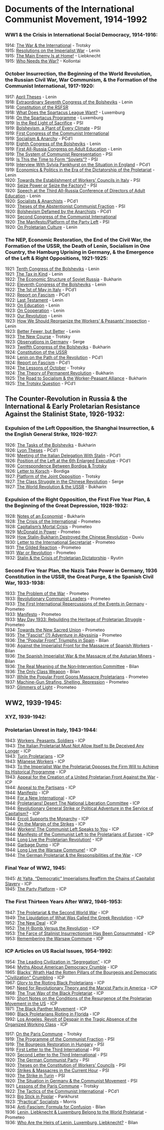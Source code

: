 # Documents of the International Communist Movement, 1914-1992
### WW1 & the Crisis in International Social Democracy, 1914-1916:
1914: [The War & the International](https://www.marxists.org/archive/trotsky/1914/war/index.htm) - Trotsky  
1915: [Resolutions on the Imperialist War](https://www.international-communist-party.org/BasicTexts/English/15LeniGE.htm) - Lenin  
1915: [The Main Enemy Is at Home!](https://www.marxists.org/archive/liebknecht-k/works/1915/05/main-enemy-home.htm) - Liebknecht  
1915: [Who Needs the War?](https://www.marxists.org/archive/kollonta/1915/whoneeds.htm) - Kollontai  
### October Insurrection, the Beginning of the World Revolution, the Russian Civil War, War Communism, & the Formation of the Communist International, 1917-1920:
1917: [April Theses](https://www.marxists.org/archive/lenin/works/1917/apr/04.htm) - Lenin  
1918: [Extraordinary Seventh Congress of the Bolsheviks](https://www.marxists.org/archive/lenin/works/1918/7thcong/index.htm) - Lenin  
1918: [Constitution of the RSFSR](https://www.marxists.org/history/ussr/government/constitution/1918/)  
1918: [What Does the Spartacus League Want?](https://www.marxists.org/archive/luxemburg/1918/12/14.htm) - Luxemburg  
1918: [On the Spartacus Programme](https://www.marxists.org/archive/luxemburg/1918/12/30.htm) - Luxemburg  
1919: [In the Red Light of Sacrifice](https://www.marxists.org/archive/bordiga/works/1919/01/redlight-ll.html) - PSI  
1919: [Bolshevism, a Plant of Every Climate](https://libriincogniti.wordpress.com/2020/07/29/il-soviet-bolshevism-a-plant-of-every-climate/) - PSI  
1919: [First Congress of the Communist International](https://www.marxists.org/history/international/comintern/1st-congress/index.htm)  
1919: [Socialism & Anarchy](https://www.international-communist-party.org/CommLeft/CL05.htm#Socialism_and_Anarchy) - PCd’I  
1919: [Eighth Congress of the Bolsheviks](https://www.marxists.org/archive/lenin/works/1919/rcp8th/index.htm) - Lenin  
1919: [First All-Russia Congress on Adult Education](https://www.marxists.org/archive/lenin/works/1919/may/06.htm) - Lenin  
1919: [The System of Communist Representation](https://www.marxists.org/archive/bordiga/works/1919/representation.htm) - PSI  
1919: [Is This the Time to Form “Soviets”?](https://www.marxists.org/archive/bordiga/works/1919/soviets.htm) - PSI  
1919: [Interview With Sylvia Pankhurst on the Situation in England](https://www.international-communist-party.org/CommLeft/CL06.htm#Communistthought) - PCd’I  
1919: [Economics & Politics in the Era of the Dictatorship of the Proletariat](https://www.marxists.org/archive/lenin/works/1919/oct/30.htm) - Lenin  
1920: [Towards the Establishment of Workers’ Councils in Italy](https://www.marxists.org/archive/bordiga/works/1920/workers-councils.htm) - PSI  
1920: [Seize Power or Seize the Factory?](https://www.marxists.org/archive/bordiga/works/1920/seize-power.htm) - PSI  
1920: [Speech at the Third All-Russia Conference of Directors of Adult Education](https://www.marxists.org/archive/lenin/works/1920/feb/25.htm) - Lenin  
1920: [Socialists & Anarchists](https://www.international-communist-party.org/CommLeft/CL05.htm#Socialists_and_Anarchists) - PCd’I  
1920: [Theses of the Abstentionist Communist Fraction](https://www.international-communist-party.org/BasicTexts/English/20ThFrac.htm) - PSI  
1920: [Bolshevism Defamed by the Anarchists](https://www.international-communist-party.org/CommLeft/CL05.htm#Bolshevism) - PCd’I  
1920: [Second Congress of the Communist International](https://www.marxists.org/history/international/comintern/2nd-congress/index.htm)  
1920: [The Manifesto/Platform of the Party Left](https://www.international-communist-party.org/BasicTexts/English/20MaLeft.htm) - PSI  
1920: [On Proletarian Culture](https://www.marxists.org/archive/lenin/works/1920/oct/08.htm) - Lenin  
### The NEP, Economic Restoration, the End of the Civil War, the Formation of the USSR, the Death of Lenin, Socialism in One Country, the Hamburg Uprising in Germany, & the Emergence of the Left & Right Oppositions, 1921-1925:
1921: [Tenth Congress of the Bolsheviks](https://www.marxists.org/archive/lenin/works/1921/10thcong/index.htm) - Lenin  
1921: [The Tax in Kind](https://www.marxists.org/archive/lenin/works/1921/apr/21.htm) - Lenin  
1922: [The Economic Structure of Soviet Russia](https://www.marxists.org/archive/bukharin/works/1922/03/econstruct.html) - Bukharin  
1922: [Eleventh Congress of the Bolsheviks](https://www.marxists.org/archive/lenin/works/1922/mar/27.htm) - Lenin  
1922: [The 1st of May in Italy](https://www.marxists.org/archive/bordiga/works/1922/05/1stmay.html) - PCd’I  
1922: [Report on Fascism](https://www.international-communist-party.org/BasicTexts/English/22Fascis.htm) - PCd’I  
1922: [Last Testament](https://www.marxists.org/archive/lenin/works/1922/dec/testamnt/index.htm) - Lenin  
1923: [On Education](https://www.marxists.org/archive/lenin/works/1923/jan/02.htm) - Lenin  
1923: [On Cooperation](https://www.marxists.org/archive/lenin/works/1923/jan/06.htm) - Lenin  
1923: [Our Revolution](https://www.marxists.org/archive/lenin/works/1923/jan/16.htm) - Lenin  
1923: [How We Should Reorganize the Workers’ & Peasants’ Inspection](https://www.marxists.org/archive/lenin/works/1923/jan/23.htm) - Lenin  
1923: [Better Fewer, but Better](https://www.marxists.org/archive/lenin/works/1923/mar/02.htm) - Lenin  
1923: [The New Course](https://www.marxists.org/archive/trotsky/1923/newcourse/index.htm) - Trotsky  
1923: [Observations in Germany](https://www.marxists.org/archive/serge/1923/xx/observations.html) - Serge  
1923: [Twelfth Congress of the Bolsheviks](https://www.marxists.org/archive/bukharin/works/1923/ci/12_congress.htm) - Bukharin  
1924: [Constitution of the USSR](https://soviethistory.msu.edu/1924-2/union-treaty/union-treaty-texts/first-union-constitution/)  
1924: [Lenin on the Path of the Revolution](https://quinterna.org/archivio/1924_1926/lenincamminoriv1.htm) - PCd’I  
1924: [Report on Fascism](https://www.international-communist-party.org/BasicTexts/English/24Fascis.htm) - PCd’I  
1924: [The Lessons of October](https://www.marxists.org/archive/trotsky/1924/lessons/index.htm) - Trotsky  
1924: [The Theory of Permanent Revolution](https://www.marxists.org/archive/bukharin/works/1924/permanent-revolution/index.htm) - Bukharin  
1925: [The Road to Socialism & the Worker-Peasant Alliance](https://cdn.discordapp.com/attachments/984866180714094592/1047723265038229534/Bukharin_-_The_Road_to_Socialism_and_the_Worker-Peasant_Alliance_1925.pdf) - Bukharin  
1925: [The Trotsky Question](https://www.marxists.org/archive/bordiga/works/1925/trotsky.htm) - PCd’I  
## The Counter-Revolution in Russia & the International & Early Proletarian Resistance Against the Stalinist State, 1926-1932:
### Expulsion of the Left Opposition, the Shanghai Insurrection, & the English General Strike, 1926-1927:
1926: [The Tasks of the Bolsheviks](https://www.marxists.org/archive/bukharin/works/1926/01/x01.htm) - Bukharin  
1926: [Lyon Theses](https://www.international-communist-party.org/BasicTexts/English/LyonThes.htm) - PCd’I  
1926: [Meeting of the Italian Delegation With Stalin](https://libriincogniti.wordpress.com/2020/04/04/6th-ecci-meeting-of-the-italian-delegation-with-stalin-22-february-1926/) - PCd’I  
1926: [Position of the Left at the 6th Enlarged Executive](https://www.international-communist-party.org/BasicTexts/English/26EnlCCI.htm) - PCd’I  
1926: [Correspondence Between Bordiga & Trotsky](https://libcom.org/article/correspondence-between-bordiga-and-trotsky)  
1926: [Letter to Korsch](https://www.international-communist-party.org/CommLeft/CL09.htm#LEFT_ARCHIVES) - Bordiga  
1927: [Platform of the Joint Opposition](https://www.marxists.org/archive/trotsky/1927/opposition/index.htm) - Trotsky  
1927: [The Class Struggle in the Chinese Revolution](https://www.marxists.org/archive/serge/1927/china/index.html) - Serge  
1927: [The World Revolution & the USSR](https://www.marxists.org/archive/bukharin/works/1927/worldrev.htm) - Bukharin  
### Expulsion of the Right Opposition, the First Five Year Plan, & the Beginning of the Great Depression, 1928-1932:
1928: [Notes of an Economist](https://cdn.discordapp.com/attachments/984866180714094592/1047728831777230858/notes_of_an_economist_bukharin.pdf) - Bukharin  
1928: [The Crisis of the International](https://www.international-communist-party.org/English/Texts/28CrisisCI.htm) - Prometeo  
1928: [Capitalism’s Mortal Crisis](https://www.international-communist-party.org/CommLeft/CL10_11.htm#MORTALCRISIS) - Prometeo  
1929: [McDonald in Power](https://www.international-communist-party.org/CommLeft/CL10_11.htm#McDONALD) - Prometeo  
1929: [How Stalin-Bukharin Destroyed the Chinese Revolution](https://revolutionsnewsstand.com/2022/12/06/how-stalin-bucharin-destroyed-the-chinese-revolution-an-appeal-to-all-the-comrades-of-the-chinese-communist-party-by-chen-duxiu-1929/) - Duxiu  
1930: [Letter to the International Secretariat](https://www.international-communist-party.org/CommLeft/CL08.htm#Letter) - Prometeo  
1931: [The Gilded Reaction](https://www.international-communist-party.org/English/REPORTS/WARS/HooverPlan_1931.htm) - Prometeo  
1931: [War or Revolution](https://www.international-communist-party.org/English/REPORTS/WARS/HooverPlan_1931.htm#WarOrRevolution) - Prometeo  
1932: [Stalin & the Crisis of Proletarian Dictatorship](https://drive.google.com/file/d/19zMlGNdwFJ0JK-RtkVudlmaIscwwi479/view) - Ryutin  
### Second Five Year Plan, the Nazis Take Power in Germany, 1936 Constitution in the USSR, the Great Purge, & the Spanish Civil War, 1933-1938:
1933: [The Problem of the War](https://www.international-communist-party.org/English/REPORTS/WARS/ProblemOfWar_1933.htm) - Prometeo  
1933: [Revolutionary Communist Leaders](https://www.international-communist-party.org/CommLeft/CL46.htm#LeLiLu_1) - Prometeo  
1933: [The First International Repercussions of the Events in Germany](https://www.international-communist-party.org/English/REPORTS/WARS/EventsInGermany_1933.htm) - Prometeo  
1933: [Manifesto](https://www.international-communist-party.org/English/REPORTS/WARS/EventsInGermany_1933.htm#Manifesto1933) - Prometeo  
1933: [May Day 1933: Rebuilding the Heritage of Proletarian Struggle](https://www.international-communist-party.org/English/REPORTS/WARS/MayDay1933.htm) - Prometeo  
1934: [Towards the New Sacred Union](https://www.international-communist-party.org/English/REPORTS/WARS/ProblemOfWar_1933.htm#Towards) - Prometeo  
1935: [The “Fascist” (?) Adventure in Abyssinia](https://www.international-communist-party.org/English/REPORTS/WARS/FascistAbyssinia_1935.htm) - Prometeo  
1936: [The “Popular Front” Triumphs in Spain](https://www.international-communist-party.org/English/Texts/SpainBil.htm#THE_POPULAR_FRONT) - Bilan  
1936: [Against the Imperialist Front for the Massacre of Spanish Workers](https://www.international-communist-party.org/English/Texts/SpainBil.htm#AGAINST) - Bilan  
1936: [The Spanish Imperialist War & the Massacre of the Asturian Miners](https://www.international-communist-party.org/English/Texts/SpainBil.htm#THE_SPANISH) - Bilan  
1936: [The Real Meaning of the Non‑Intervention Committee](https://www.international-communist-party.org/English/REPORTS/WARS/NonIntervention_1936.htm#RealMeaning) - Bilan  
1936: [The Only Class Weapon](https://www.international-communist-party.org/English/REPORTS/WARS/NonIntervention_1936.htm#OnlyClass) - Bilan  
1937: [While the Popular Front Goons Massacre Proletarians](https://www.international-communist-party.org/English/REPORTS/WARS/Barcelona_1936.htm) - Prometeo  
1937: [Machine-Gun Strafing, Shelling, Repression](https://www.international-communist-party.org/English/REPORTS/WARS/Barcelona_1936.htm#Machineguns) - Prometeo  
1937: [Glimmers of Light](https://www.international-communist-party.org/English/REPORTS/WARS/GlimmersLight_1937.htm) - Prometeo  
## WW2, 1939-1945:
### XYZ, 1939-1942:
### Proletarian Unrest in Italy, 1943-1944:
1943: [Workers, Peasants, Soldiers](https://www.international-communist-party.org/Comunism/Comuni81.htm#43OperaiContadiniSoldati) - ICP  
1943: [The Italian Proletariat Must Not Allow Itself to Be Deceived Any Longer](https://www.international-communist-party.org/English/REPORTS/WARS/Italian_proletariat_1943.htm) - ICP  
1943: [Turin Proletarians](https://www.international-communist-party.org/Comunism/Comuni81.htm#43ProletariTorinesi) - ICP  
1943: [Milanese Workers](https://www.international-communist-party.org/Comunism/Comuni81.htm#43OperaiMilanesi) - ICP  
1943: [To the Imperialist War the Proletariat Opposes the Firm Will to Achieve Its Historical Programme](https://www.international-communist-party.org/English/REPORTS/WARS/ToTheImperialistWar_1943.htm) - ICP  
1943: [Appeal for the Creation of a United Proletarian Front Against the War](https://www.international-communist-party.org/English/REPORTS/WARS/AppealUnitedFront_1943.htm) - ICP  
1944: [Appeal to the Partisans](https://www.international-communist-party.org/English/REPORTS/WARS/Appeal_Partisans.htm) - ICP  
1944: [Manifesto](https://www.international-communist-party.org/English/REPORTS/WARS/Manifesto_2WW.htm) - ICP  
1944: [For a New International](https://www.international-communist-party.org/Comunism/Comu40Ap.htm#PER_UNA_NUOVA_INTERNAZIONALE) - ICP  
1944: [Proletarians! Desert The National Liberation Committee](https://www.international-communist-party.org/English/REPORTS/WARS/Desert_NLC_1944.htm) - ICP  
1944: [Revolutionary General Strike or Political Adventure in the Service of Capitalism?](https://www.international-communist-party.org/English/REPORTS/WARS/RevolutionaryGeneralStrike_1944.htm) - ICP  
1944: [Ercoli Supports the Monarchy](https://www.international-communist-party.org/Comunism/Comu40Ap.htm#ERCOLI_APPOGGIA_LA_MONARCHIA) - ICP  
1944: [On the Margin of the Strikes](https://www.international-communist-party.org/Comunism/Comu40Ap.htm#IN_MARGINE_AGLI_SCIOPERI) - ICP  
1944: [Workers! The Communist Left Speaks to You](https://www.international-communist-party.org/English/REPORTS/WARS/Workers_1944.htm) - ICP  
1944: [Manifesto of the Communist Left to the Proletarians of Europe](https://www.international-communist-party.org/English/Texts/Manif44E.htm) - ICP  
1944: [Long Live the Proletarian Revolution!](https://www.international-communist-party.org/English/REPORTS/WARS/Long_Live_1944.htm) - ICP  
1944: [Garbage Dump](https://www.international-communist-party.org/Comunism/Comu40Ap.htm#IMMONDEZZAIO) - ICP  
1944: [Long Live the Warsaw Commune!](https://www.international-communist-party.org/English/REPORTS/WARS/LongLiveWarsawCommune_1944.htm) - ICP  
1944: [The German Proletariat & the Responsibilities of the War](https://www.international-communist-party.org/English/REPORTS/WARS/Network_Imperialism_1944.htm) - ICP  
### Final Year of WW2, 1945:
1945: [At Yalta, “Democratic” Imperialisms Reaffirm the Chains of Capitalist Slavery](https://www.international-communist-party.org/English/REPORTS/WARS/At_Yalta_1945.htm) - ICP  
1945: [The Party Platform](https://www.international-communist-party.org/BasicTexts/English/45Platfo.htm) - ICP  
### The First Thirteen Years After WW2, 1946-1953:
1947: [The Proletariat & the Second World War](https://www.international-communist-party.org/English/REPORTS/WARS/Prolet_2WW_1947.htm) - ICP  
1949: [The Liquidation of What Was Called the Greek Revolution](https://www.international-communist-party.org/English/REPORTS/WARS/Liquidation_Greek_1949.htm) - ICP  
1952: [The New Deal](https://www.international-communist-party.org/English/REPORTS/CrisisTh/1952_NewDeal.htm) - ICP  
1952: [The H-Bomb Versus the Revolution](https://www.international-communist-party.org/English/REPORTS/WARS/HBomb_1952.htm) - ICP  
1953: [The Farce of Stalinist Insurrectionism Has Been Consummated](https://www.international-communist-party.org/English/REPORTS/WARS/Farce_1953.htm) - ICP  
1953: [Remembering the Warsaw Commune](https://www.international-communist-party.org/English/REPORTS/WARS/Warsaw_commune_1953.htm) - ICP  
### ICP Articles on US Racial Issues, 1954-1992:
1954: [The Leading Civilization in “Segregation”](https://www.international-communist-party.org/English/REPORTS/US_Racial_Issues.htm#1) - ICP  
1964: [Myths About American Democracy Crumble](https://www.international-communist-party.org/English/REPORTS/US_Racial_Issues.htm#2) - ICP  
1965: [Blacks’ Wrath Had the Rotten Pillars of the Bourgeois and Democratic "Civilization" Crumbling](https://www.international-communist-party.org/English/REPORTS/US_Racial_Issues.htm#3) - ICP  
1967: [Glory to the Rioting Black Proletarians](https://www.international-communist-party.org/English/REPORTS/US_Racial_Issues.htm#4) - ICP  
1967: [Need for Revolutionary Theory and the Marxist Party in America](https://www.international-communist-party.org/English/REPORTS/US_Racial_Issues.htm#4.1) - ICP  
1968: [The True Way of the Black Proletariat](https://www.international-communist-party.org/English/REPORTS/US_Racial_Issues.htm#5) - ICP  
1970: [Short Notes on the Conditions of the Resurgence of the Proletarian Movement in the US](https://www.international-communist-party.org/English/REPORTS/US_Racial_Issues.htm#6) - ICP  
1971: [The Black Panther Movement](https://www.international-communist-party.org/English/REPORTS/US_Racial_Issues.htm#7) - ICP  
1980: [Black Proletarians Rioting in Florida](https://www.international-communist-party.org/English/REPORTS/US_Racial_Issues.htm#8) - ICP  
1992: [Los Angeles, Revolt of Despair in the Tragic Absence of the Organized Working Class](https://www.international-communist-party.org/English/REPORTS/US_Racial_Issues.htm#9) - ICP

1917: [On the Paris Commune](https://www.marxists.org/archive/trotsky/1917/03/commune.htm) - Trotsky  
1919: [The Programme of the Communist Fraction](https://libriincogniti.wordpress.com/2020/08/03/il-soviet-the-programme-of-the-communist-fraction/) - PSI  
1919: [The Bourgeois Restoration in Hungary](https://libriincogniti.wordpress.com/2020/08/03/il-soviet-the-bourgeois-restoration-in-hungary/) - PSI  
1919: [First Letter to the Third International](https://www.international-communist-party.org/English/Document/2Lett3CI.htm#I) - PSI  
1920: [Second Letter to the Third International](https://www.international-communist-party.org/English/Document/2Lett3CI.htm#II) - PSI  
1920: [The German Communist Party](https://libriincogniti.wordpress.com/2020/08/21/il-soviet-the-german-communist-party/) - PSI  
1920: [Theses on the Constitution of Workers’ Councils](https://libriincogniti.wordpress.com/2020/07/30/il-soviet-theses-on-the-constitution-of-the-workers-councils-proposed-by-the-cc-of-the-communist-abstentionist-fraction-of-the-psi/) - PSI  
1920: [Strikes & Massacres in the Current Hour](https://libriincogniti.wordpress.com/2020/08/02/il-soviet-strikes-and-massacres-in-the-current-hour/) - PSI  
1920: [The Strike in Turin](https://libriincogniti.wordpress.com/2020/08/02/il-soviet-the-strike-in-turin/) - PSI  
1920: [The Situation in Germany & the Communist Movement](https://libriincogniti.wordpress.com/2020/08/20/il-soviet-the-situation-in-germany-and-the-communist-movement/) - PSI  
1921: [Lessons of the Paris Commune](https://www.marxists.org/archive/trotsky/1921/02/commune.htm) - Trotsky  
1922: [The Tactics of the Communist International](https://www.international-communist-party.org/CommLeft/CL44.htm#tacticscominternational) - PCd’I  
1923: [Big Stick in Poplar](https://www.international-communist-party.org/CommLeft/CL03.htm#The_Big_Stick_In_Poplar) - Pankhurst  
1923: [“Practical” Socialists](https://www.international-communist-party.org/CommLeft/CL04.htm#Practical_Socialists) - Morris  
1934: [Anti-Fascism: Formula for Confusion](https://www.quinterna.org/lingue/english/historical_en/antifascism_confusion.htm) - Bilan  
1936: [Lenin, Liebknecht & Luxemburg Belong to the World Proletariat](https://www.international-communist-party.org/CommLeft/CL46.htm#LeLiLu_2) - Prometeo  
1936: [Who Are the Heirs of Lenin, Luxemburg, Liebknecht?](https://www.international-communist-party.org/CommLeft/CL46.htm#LeLiLu_3) - Bilan  
